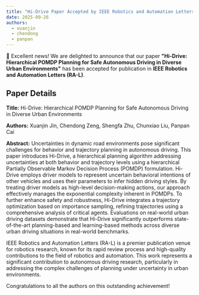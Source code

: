 ```yaml
---
title: "Hi-Drive Paper Accepted by IEEE Robotics and Automation Letters (RA-L)"
date: 2025-09-26
authors:
  - xuanjin
  - chendong
  - panpan
---
```


🎊 Excellent news! We are delighted to announce that our paper **"Hi-Drive: Hierarchical POMDP Planning for Safe Autonomous Driving in Diverse Urban Environments"** has been accepted for publication in **IEEE Robotics and Automation Letters (RA-L)**.

<!--more-->

## Paper Details

**Title:** Hi-Drive: Hierarchical POMDP Planning for Safe Autonomous Driving in Diverse Urban Environments

**Authors:** Xuanjin Jin, Chendong Zeng, Shengfa Zhu, Chunxiao Liu, Panpan Cai

**Abstract:** Uncertainties in dynamic road environments pose significant challenges for behavior and trajectory planning in autonomous driving. This paper introduces Hi-Drive, a hierarchical planning algorithm addressing uncertainties at both behavior and trajectory levels using a hierarchical Partially Observable Markov Decision Process (POMDP) formulation. Hi-Drive employs driver models to represent uncertain behavioral intentions of other vehicles and uses their parameters to infer hidden driving styles. By treating driver models as high-level decision-making actions, our approach effectively manages the exponential complexity inherent in POMDPs. To further enhance safety and robustness, Hi-Drive integrates a trajectory optimization based on importance sampling, refining trajectories using a comprehensive analysis of critical agents. Evaluations on real-world urban driving datasets demonstrate that Hi-Drive significantly outperforms state-of-the-art planning-based and learning-based methods across diverse urban driving situations in real-world benchmarks.

IEEE Robotics and Automation Letters (RA-L) is a premier publication venue for robotics research, known for its rapid review process and high-quality contributions to the field of robotics and automation. This work represents a significant contribution to autonomous driving research, particularly in addressing the complex challenges of planning under uncertainty in urban environments.

Congratulations to all the authors on this outstanding achievement!
